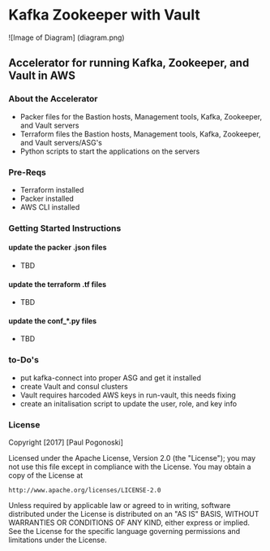 # Kafka Zookeeper with Vault

![Image of Diagram] 
(diagram.png) 


## Accelerator for running Kafka, Zookeeper, and Vault in AWS 
### About the Accelerator
- Packer files for the Bastion hosts, Management tools, Kafka, Zookeeper, and Vault servers
- Terraform files the Bastion hosts, Management tools, Kafka, Zookeeper, and Vault servers/ASG's
- Python scripts to start the applications on the servers

### Pre-Reqs
- Terraform installed
- Packer installed
- AWS CLI installed

### Getting Started Instructions
#### update the packer .json files
- TBD


#### update the terraform .tf files
- TBD

#### update the conf_*.py files
- TBD

### to-Do's
- put kafka-connect into proper ASG and get it installed
- create Vault and consul clusters
- Vault requires harcoded AWS keys in run-vault, this needs fixing
- create an initalisation script to update the user, role, and key info

### License
Copyright [2017] [Paul Pogonoski]

Licensed under the Apache License, Version 2.0 (the "License");
you may not use this file except in compliance with the License.
You may obtain a copy of the License at

    http://www.apache.org/licenses/LICENSE-2.0

Unless required by applicable law or agreed to in writing, software
distributed under the License is distributed on an "AS IS" BASIS,
WITHOUT WARRANTIES OR CONDITIONS OF ANY KIND, either express or implied.
See the License for the specific language governing permissions and
limitations under the License.
